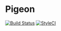 # Pigeon
[![Build Status](https://travis-ci.org/kauanslr/Pigeon.svg?branch=develop)](https://travis-ci.org/kauanslr/Pigeon)
[![StyleCI](https://github.styleci.io/repos/201348189/shield?branch=develop)](https://github.styleci.io/repos/201348189)